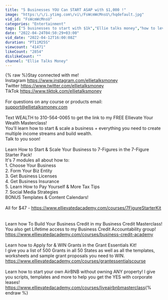 ```yaml
---
title: "5 Businesses YOU Can START ASAP with $1,000 !"
image: "https:\/\/i.ytimg.com\/vi\/FsWcmWcMnsU\/hqdefault.jpg"
vid_id: "FsWcmWcMnsU"
categories: "Entertainment"
tags: ["5 businesses to start with $1k","Ellie talks money","how to leverage business credit"]
date: "2022-04-24T04:50:29+03:00"
vid_date: "2022-04-12T16:00:08Z"
duration: "PT11M25S"
viewcount: "41471"
likeCount: "2854"
dislikeCount: ""
channel: "Ellie Talks Money"
---
```

{% raw %}Stay connected with me!<br />Instagram <a rel="nofollow" target="blank" href="https://www.instagram.com/ellietalksmoney">https://www.instagram.com/ellietalksmoney</a><br />Twitter <a rel="nofollow" target="blank" href="https://www.twitter.com/ellietalksmoney">https://www.twitter.com/ellietalksmoney</a><br />TikTok  <a rel="nofollow" target="blank" href="https://www.tiktok.com/ellietalksmoney">https://www.tiktok.com/ellietalksmoney</a><br /><br />For questions on any course or products email:<br />support@ellietalksmoney.com<br /><br />Text WEALTH to 310-564-0065 to get the link to my FREE Ellievate Your Wealth Masterclass! <br />You'll learn how to start &amp; scale a business + everything you need to create multiple income streams and build wealth.<br />Talk to you soon!<br /><br />Learn How to Start &amp; Scale Your Business to 7-Figures in the 7-Figure Starter Pack!<br />It's 7 modules all about how to:<br />1. Choose Your Business<br />2. Form Your Biz Entity<br />3. Get Business Licenses<br />4. Get Business Insurance<br />5. Learn How to Pay Yourself &amp; More Tax Tips<br />7. Social Media Strategies<br />BONUS Templates &amp; Content Calendars!<br /><br />All for $47 - <a rel="nofollow" target="blank" href="https://www.ellievatedacademy.com/courses/7FigureStarterKit">https://www.ellievatedacademy.com/courses/7FigureStarterKit</a><br /><br /><br />Learn how To Build Your Business Credit in my Business Credit Masterclass!<br />You also get Lifetime access to my Business Credit Accountability group!<br /><a rel="nofollow" target="blank" href="https://www.ellievatedacademy.com/courses/business-credit-academy">https://www.ellievatedacademy.com/courses/business-credit-academy</a><br /><br />Learn how to Apply for &amp; WIN Grants in the Grant Essentials Kit!<br />I give you a list of 500 Grants in all 50 States as well as all the templates, worksheets and sample grant proposals you need to WIN.<br /><a rel="nofollow" target="blank" href="https://www.ellievatedacademy.com/courses/grantessentialscourse">https://www.ellievatedacademy.com/courses/grantessentialscourse</a><br /><br />Learn how to start your own AirBNB without owning ANY property! I give you scripts, templates and more to help you get the YES with corporate leases! <br /><a rel="nofollow" target="blank" href="https://www.ellievatedacademy.com/courses/liveairbnbmasterclass">https://www.ellievatedacademy.com/courses/liveairbnbmasterclass</a>{% endraw %}
